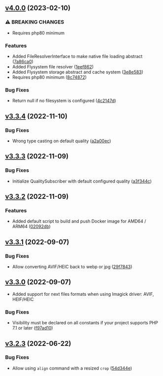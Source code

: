 ## [v4.0.0](https://github.com/ambroisemaupate/intervention-request/compare/v3.3.4...v) (2023-02-10)

### ⚠ BREAKING CHANGES

* Requires php80 minimum

### Features

* Added FileResolverInterface to make native file loading abstract ([7a86ca0](https://github.com/ambroisemaupate/intervention-request/commit/7a86ca0e0b395b43db836f157449926b0f64458f))
* Added Flysystem file resolver ([1eef862](https://github.com/ambroisemaupate/intervention-request/commit/1eef862640c34aeceb1a1a242d340e53b3ed2aad))
* Added Flysystem storage abstract and cache system ([3e8e583](https://github.com/ambroisemaupate/intervention-request/commit/3e8e583074cce63aabdd667e22332a55ba1bc448))
* Requires php80 minimum ([8c74872](https://github.com/ambroisemaupate/intervention-request/commit/8c7487210af7765bd98c21c342d9b56aa2b937a1))

### Bug Fixes

* Return null if no filesystem is configured ([4c2147d](https://github.com/ambroisemaupate/intervention-request/commit/4c2147d26a0fc20bead32bfb1a22ed9938f49375))

## [v3.3.4](https://github.com/ambroisemaupate/intervention-request/compare/v3.3.3...v3.3.4) (2022-11-10)

### Bug Fixes

* Wrong type casting on default quality ([a2a00ec](https://github.com/ambroisemaupate/intervention-request/commit/a2a00ec0d5b5bacd4ec2186813bbf69f6a65fe41))

## [v3.3.3](https://github.com/ambroisemaupate/intervention-request/compare/v3.3.2...v3.3.3) (2022-11-09)

### Bug Fixes

* Initialize QualitySubscriber with default configured quality ([a3f344c](https://github.com/ambroisemaupate/intervention-request/commit/a3f344c6635420b4494dfcde78a911391c7b2235))

## [v3.3.2](https://github.com/ambroisemaupate/intervention-request/compare/v3.3.1...v3.3.2) (2022-11-09)

### Features

* Added default script to build and push Docker image for AMD64 / ARM64 ([02092db](https://github.com/ambroisemaupate/intervention-request/commit/02092dbc0adc607063b467cafe411a99403ce2ca))

## [v3.3.1](https://github.com/ambroisemaupate/intervention-request/compare/v3.3.0...v3.3.1) (2022-09-07)

### Bug Fixes

* Allow converting AVIF/HEIC back to webp or jpg ([29f7843](https://github.com/ambroisemaupate/intervention-request/commit/29f7843b0d5b710d7269a7b774202b4701017416))

## [v3.3.0](https://github.com/ambroisemaupate/intervention-request/compare/v3.2.3...v3.3.0) (2022-09-07)

* Added support for next files formats when using Imagick driver: AVIF, HEIF/HEIC

### Bug Fixes

* Visibility must be declared on all constants if your project supports PHP 7.1 or later ([f97ad10](https://github.com/ambroisemaupate/intervention-request/commit/f97ad105dca1931646b071378377100fafd959bb))

## [v3.2.3](https://github.com/ambroisemaupate/intervention-request/compare/v3.2.2...v3.2.3) (2022-06-22)

### Bug Fixes

* Allow using `align` command with a resized `crop` ([54d344e](https://github.com/ambroisemaupate/intervention-request/commit/54d344eca2a3aaeef59f6b1f4d48b11a23c8ff48))

